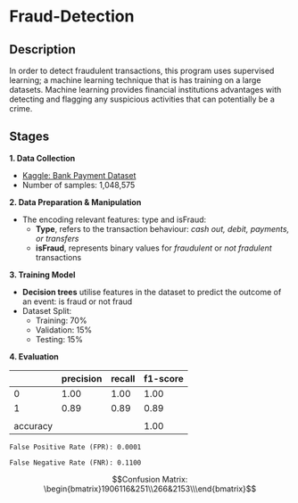 # Fraud-Detection
## Description 

In order to detect fraudulent transactions, this program uses supervised learning; a machine learning technique that is has training on a large datasets. Machine learning provides financial institutions advantages with detecting and flagging any suspicious activities that can potentially be a crime.

## Stages ##
**1. Data Collection**
- [Kaggle: Bank Payment Dataset](https://www.kaggle.com/datasets/ealaxi/paysim1/)
- Number of samples: 1,048,575

**2. Data Preparation & Manipulation**
- The encoding relevant features: type and isFraud:
    - **Type**, refers to the transaction behaviour: *cash out, debit, payments, or transfers*
    - **isFraud**, represents binary values for *fraudulent* or *not fradulent* transactions
      
**3. Training Model**
- **Decision trees** utilise features in the dataset to predict the outcome of an event: is fraud or not fraud
- Dataset Split:
    - Training: 70%
    - Validation: 15%
    - Testing: 15%
      
**4. Evaluation**

| | precision | recall | f1-score |
| --- | --- | --- | --- |
| 0| 1.00 | 1.00 | 1.00 |
| 1 | 0.89 | 0.89 | 0.89 |
| | | | |
|accuracy| |  |1.00

```
False Positive Rate (FPR): 0.0001

False Negative Rate (FNR): 0.1100
```
```math
Confusion Matrix:  \begin{bmatrix}1906116&251\\266&2153\\\end{bmatrix}
```



